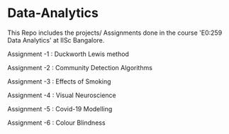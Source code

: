 # Data-Analytics

This Repo includes the projects/ Assignments done in the course 'E0:259 Data Analytics' at IISc Bangalore.

Assignment -1 : Duckworth Lewis method

Assignment -2 : Community Detection Algorithms 

Assignment -3 : Effects of Smoking

Assignment -4 : Visual Neuroscience

Assignment -5 : Covid-19 Modelling

Assignment -6 : Colour Blindness
